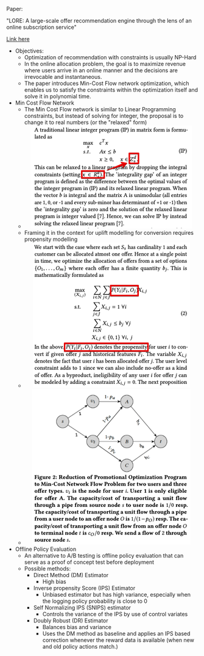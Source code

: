 Paper:

"LORE: A large-scale offer recommendation engine through the lens of an online subscription service"

[Link here](https://assets.amazon.science/64/73/c2bd6e5a4597a1732ed1cec5630b/lore-a-large-scale-offer-recommendation-engine-through-the-lens-of-an-online-subscription-service.pdf)

- Objectives:
    - Optimization of recommendation with constraints is usually NP-Hard
    - In the online allocation problem, the goal is to maximize revenue where users arrive in an online manner and the decisions are irrevocable and instantaneous.
    - The paper introduces Min-Cost Flow network optimization, which
enables us to satisfy the constraints within the optimization itself
and solve it in polynomial time. 
- Min Cost Flow Network
    - The Min Cost Flow network is similar to Linear Programming constraints, but instead of solving for integer, the proposal is to change it to real numbers (or the "relaxed" form)
    - <div align="center"><img src="../images/summary3_min-cost-flow-network.png"></div>
    - Framing it in the context for uplift modelling for conversion requires propensity modelling
    - <div align="center"><img src="../images/summary3_min-cost-flow-network-single-period-solution.png"></div>
    - <div align="center"><img src="../images/summary3_min-cost-flow-network-figure.png"></div>
- Offline Policy Evaluation
    -  An alternative to A/B testing is offline policy evaluation that can serve as a proof of concept test before deployment
    - Possible methods:
        - Direct Method (DM) Estimator
            - High bias
        - Inverse propensity Score (IPS) Estimator
            - Unbiased estimator but has high variance, especially when the logging policy probability is close to 0
        - Self Normalizing IPS (SNIPS) estimator
            - Controls the variance of the IPS by use of control variates
        - Doubly Robust (DR) Estimator
            - Balances bias and variance
            - Uses the DM method as baseline and applies an IPS based correction whenever the reward data is available (when new and old policy actions match.)